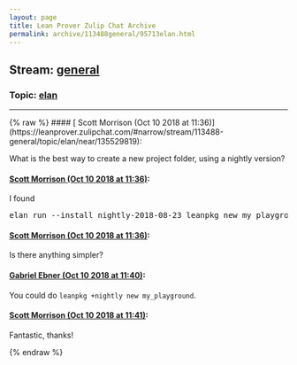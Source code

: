 ```yaml
---
layout: page
title: Lean Prover Zulip Chat Archive 
permalink: archive/113488general/95713elan.html
---
```


## Stream: [general](https://leanprover-community.github.io/archive/113488general/index.html)
### Topic: [elan](https://leanprover-community.github.io/archive/113488general/95713elan.html)

---

<base href="https://leanprover.zulipchat.com">
{% raw %}
#### [ Scott Morrison (Oct 10 2018 at 11:36)](https://leanprover.zulipchat.com/#narrow/stream/113488-general/topic/elan/near/135529819):
<p>What is the best way to create a new project folder, using a nightly version?</p>

#### [ Scott Morrison (Oct 10 2018 at 11:36)](https://leanprover.zulipchat.com/#narrow/stream/113488-general/topic/elan/near/135529823):
<p>I found</p>
<div class="codehilite"><pre><span></span>elan run --install nightly-2018-08-23 leanpkg new my_playground
</pre></div>

#### [ Scott Morrison (Oct 10 2018 at 11:36)](https://leanprover.zulipchat.com/#narrow/stream/113488-general/topic/elan/near/135529832):
<p>Is there anything simpler?</p>

#### [ Gabriel Ebner (Oct 10 2018 at 11:40)](https://leanprover.zulipchat.com/#narrow/stream/113488-general/topic/elan/near/135530016):
<p>You could do <code>leanpkg +nightly new my_playground</code>.</p>

#### [ Scott Morrison (Oct 10 2018 at 11:41)](https://leanprover.zulipchat.com/#narrow/stream/113488-general/topic/elan/near/135530053):
<p>Fantastic, thanks!</p>


{% endraw %}
